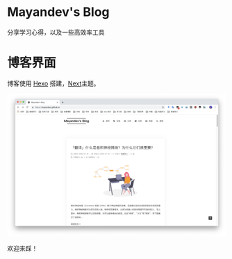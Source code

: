# Mayandev's Blog

分享学习心得，以及一些高效率工具

# 博客界面

博客使用 [Hexo](https://hexo.io/) 搭建，[Next](https://theme-next.iissnan.com/)主题。

![](https://raw.githubusercontent.com/Mayandev/mayandev_blog_image/master/blog/my-blog.png)

欢迎来踩！
